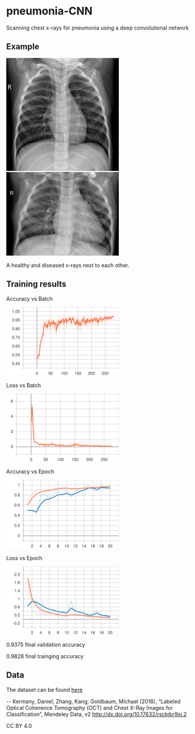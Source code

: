 # pneumonia-CNN
Scanning chest x-rays for pneumonia using a deep convolutional network


## Example
<img src="images/HEALTHY.jpeg" width="300px" height="300px" />
<img src="images/SICK.jpeg" width="300px" heaight="300px" />

A healthy and diseased x-rays next to each other.


## Training results
Accuracy vs Batch

<img src="images/batch_acc.svg" width="300px" />


Loss vs Batch

<img src="images/batch_loss.svg" width="300px" />


Accuracy vs Epoch

<img src="images/epoch_acc.svg" width="300px" />


Loss vs Epoch

<img src="images/epoch_loss.svg" width="300px" />

0.9375 final validation accuracy

0.9828 final trainging accuracy


## Data
The dataset can be found [here](https://data.mendeley.com/datasets/rscbjbr9sj/2)

-- Kermany, Daniel; Zhang, Kang; Goldbaum, Michael (2018), “Labeled Optical Coherence Tomography (OCT) and Chest X-Ray Images for Classification”, Mendeley Data, v2
http://dx.doi.org/10.17632/rscbjbr9sj.2

CC BY 4.0